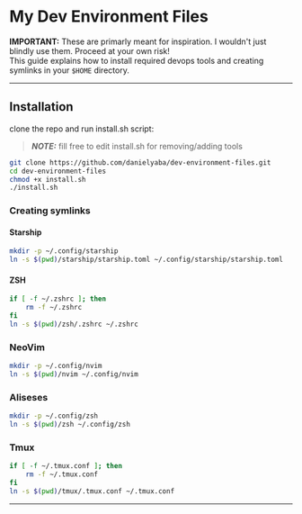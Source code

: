 # My Dev Environment Files

**IMPORTANT:** These are primarly meant for inspiration. I wouldn't just blindly use them. Proceed at your own risk!  
This guide explains how to install required devops tools and creating symlinks in your `$HOME` directory.

---

## Installation
clone the repo and run install.sh script:  
> **_NOTE:_** fill free to edit install.sh for removing/adding tools
```bash
git clone https://github.com/danielyaba/dev-environment-files.git 
cd dev-environment-files
chmod +x install.sh
./install.sh
```

### Creating symlinks

#### Starship
```bash
mkdir -p ~/.config/starship
ln -s $(pwd)/starship/starship.toml ~/.config/starship/starship.toml
```

#### ZSH
```bash
if [ -f ~/.zshrc ]; then
    rm -f ~/.zshrc
fi
ln -s $(pwd)/zsh/.zshrc ~/.zshrc
```

### NeoVim
```bash
mkdir -p ~/.config/nvim
ln -s $(pwd)/nvim ~/.config/nvim
```

### Aliseses
```bash
mkdir -p ~/.config/zsh
ln -s $(pwd)/zsh ~/.config/zsh
```


### Tmux
```bash
if [ -f ~/.tmux.conf ]; then
    rm -f ~/.tmux.conf
fi
ln -s $(pwd)/tmux/.tmux.conf ~/.tmux.conf
```

---

